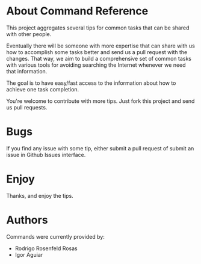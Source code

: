# About Command Reference

This project aggregates several tips for common tasks that can be shared with other people.

Eventually there will be someone with more expertise that can share with us how to accomplish some tasks better
and send us a pull request with the changes. That way, we aim to build a comprehensive set of common tasks with
various tools for avoiding searching the Internet whenever we need that information.

The goal is to have easy/fast access to the information about how to achieve one task completion.

You're welcome to contribute with more tips. Just fork this project and send us pull requests.

# Bugs

If you find any issue with some tip, either submit a pull request of submit an issue in Github Issues interface.

# Enjoy

Thanks, and enjoy the tips.

# Authors

Commands were currently provided by:

- Rodrigo Rosenfeld Rosas
- Igor Aguiar
